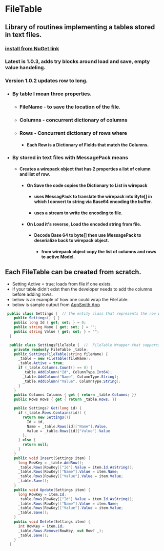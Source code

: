 # FileTable 
## Library of routines implementing a tables stored in text files.
### [install from NuGet link](https://www.nuget.org/packages/FileTables)
### Latest is 1.0.3, adds try blocks around load and save, empty value handeling.
### Version 1.0.2 updates row to long.
* ### By table I mean three properties.
  * ### FileName - to save the location of the file.
  * ### Columns - concurrent dictionary of columns
  * ### Rows - Concurrent dictionary of rows where
    * #### Each Row is a Dictionary of Fields that match the Columns.
* ### By stored in text files with MessagePack means
  * #### Creates a wirepack object that has 2 properties a list of column and list of row.
    * #### On Save the code copies the Dictionary to List in wirepack
      * #### uses MessagPack to translate the wirepack into Byte[] in which I convert to string via Base64 encoding the buffer.
      * #### uses a stream to write the encoding to file.
    * #### On Load it's reverse, Load the encoded string from file.
      * #### Decode Base 64 to byte[] then use MessagePack to deserialize back to wirepack object.
        * #### from wirepack object copy the list of columns and rows to active Model.   
   
## Each FileTable can be created from scratch. 
  * Setting Active = true; loads from file if one exists. 
  * if your table didn't exist then the developer needs to add the columns before adding rows.
  * below is an example of how one could wrap the FileTable.
  * below is sample output from [AppSmith App](https://github.com/mmeents/AppSmith) 

```csharp
 public class Settings {  // the entity class that represents the row we are modeling
    public Settings() { }
    public long Id { get; set; } = 0;
    public string Name { get; set; } = "";
    public string Value { get; set; } = "";
  }

  public class SettingsFileTable {  //  FileTable Wrapper that supports basic REST ops... from UnitTests
    private readonly FileTable _table;
    public SettingsFileTable(string fileName) {
      _table = new FileTable(fileName);
      _table.Active = true;
      if (_table.Columns.Count() == 0) {
        _table.AddColumn("Id", ColumnType.Int64);
        _table.AddColumn("Name", ColumnType.String);
        _table.AddColumn("Value", ColumnType.String);
      }
    }
    public Columns Columns { get { return _table.Columns; }}
    public Rows Rows { get { return _table.Rows; }}

    public Settings? Get(long id) { 
      if (_table.Rows.Contains(id)) {
        return new Settings(){
          Id = id,
          Name = _table.Rows[id]["Name"].Value,
          Value = _table.Rows[id]["Value"].Value
        };
      } else { 
        return null;
      }
    }
    public void Insert(Settings item) {
      long RowKey = _table.AddRow();
      _table.Rows[RowKey]["Id"].Value = item.Id.AsString();
      _table.Rows[RowKey]["Name"].Value = item.Name;
      _table.Rows[RowKey]["Value"].Value = item.Value;
      _table.Save();
    }
    public void Update(Settings item) {
      long RowKey = item.Id;
      _table.Rows[RowKey]["Id"].Value = item.Id.AsString();
      _table.Rows[RowKey]["Name"].Value = item.Name;
      _table.Rows[RowKey]["Value"].Value = item.Value;
      _table.Save();
    }
    public void Delete(Settings item) {
      int RowKey = item.Id;
      _table.Rows.Remove(RowKey, out Row? _);
      _table.Save();
    }
  }
```